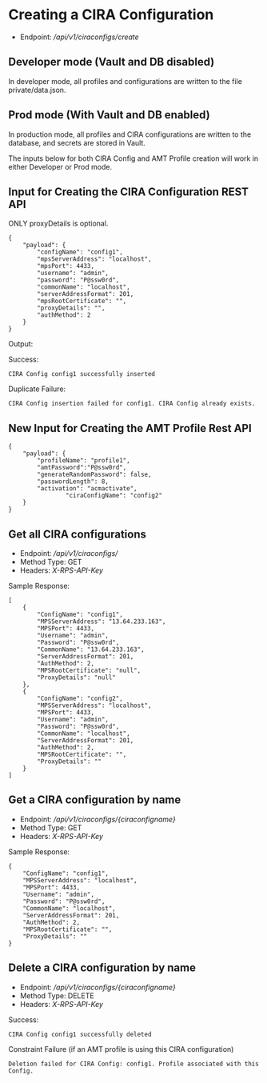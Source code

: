 # Creating a CIRA Configuration

* Endpoint: */api/v1/ciraconfigs/create*

## Developer mode (Vault and DB disabled)

In developer mode, all profiles and configurations are written to the file private/data.json.

## Prod mode (With Vault and DB enabled)

In production mode, all profiles and CIRA configurations are written to the database, and secrets are stored in Vault.

The inputs below for both CIRA Config and AMT Profile creation will work in either Developer or Prod mode.

## Input for Creating the CIRA Configuration REST API

ONLY proxyDetails is optional. 

```
{
	"payload": {
		"configName": "config1",
		"mpsServerAddress": "localhost",
		"mpsPort": 4433,
		"username": "admin",
		"password": "P@ssw0rd",
		"commonName": "localhost",
		"serverAddressFormat": 201,
		"mpsRootCertificate": "",
		"proxyDetails": "", 
		"authMethod": 2
	}
}
```

Output:

Success:

```
CIRA Config config1 successfully inserted
```

Duplicate Failure:

```
CIRA Config insertion failed for config1. CIRA Config already exists.
```


## New Input for Creating the AMT Profile Rest API

```
{
    "payload": {
        "profileName": "profile1",
        "amtPassword":"P@ssw0rd",
        "generateRandomPassword": false,
        "passwordLength": 8,
        "activation": "acmactivate",
				"ciraConfigName": "config2"
    }
}
```

## Get all CIRA configurations

* Endpoint: */api/v1/ciraconfigs/*
* Method Type: GET
* Headers: *X-RPS-API-Key*

Sample Response:

```
[
    {
        "ConfigName": "config1",
        "MPSServerAddress": "13.64.233.163",
        "MPSPort": 4433,
        "Username": "admin",
        "Password": "P@ssw0rd",
        "CommonName": "13.64.233.163",
        "ServerAddressFormat": 201,
        "AuthMethod": 2,
        "MPSRootCertificate": "null",
        "ProxyDetails": "null"
    },
    {
        "ConfigName": "config2",
        "MPSServerAddress": "localhost",
        "MPSPort": 4433,
        "Username": "admin",
        "Password": "P@ssw0rd",
        "CommonName": "localhost",
        "ServerAddressFormat": 201,
        "AuthMethod": 2,
        "MPSRootCertificate": "",
        "ProxyDetails": ""
    }
]
```

## Get a CIRA configuration by name

* Endpoint: */api/v1/ciraconfigs/{ciraconfigname}*
* Method Type: GET
* Headers: *X-RPS-API-Key*

Sample Response:

```
{
    "ConfigName": "config1",
    "MPSServerAddress": "localhost",
    "MPSPort": 4433,
    "Username": "admin",
    "Password": "P@ssw0rd",
    "CommonName": "localhost",
    "ServerAddressFormat": 201,
    "AuthMethod": 2,
    "MPSRootCertificate": "",
    "ProxyDetails": ""
}
```

## Delete a CIRA configuration by name

* Endpoint: */api/v1/ciraconfigs/{ciraconfigname}*
* Method Type: DELETE
* Headers: *X-RPS-API-Key*

Success:

```
CIRA Config config1 successfully deleted
```

Constraint Failure (if an AMT profile is using this CIRA configuration)
```
Deletion failed for CIRA Config: config1. Profile associated with this Config.
```

